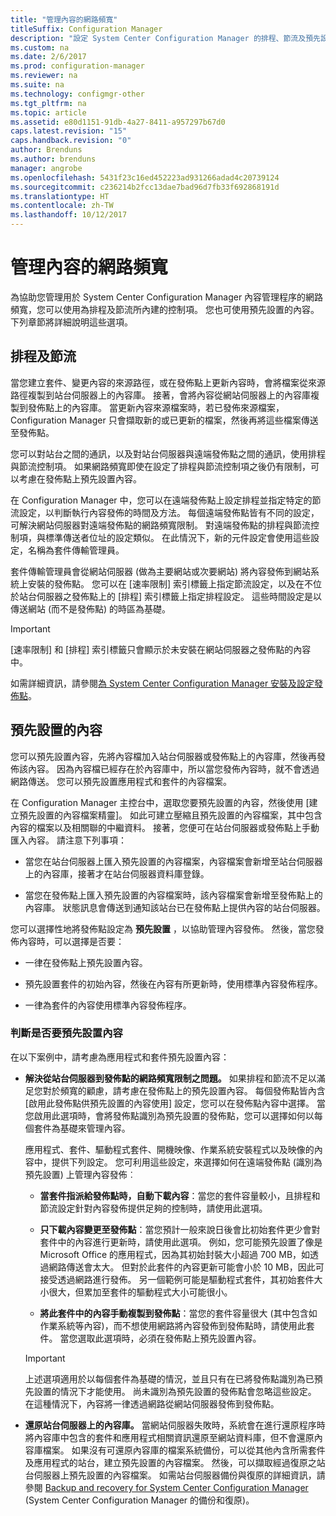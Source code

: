 ```yaml
---
title: "管理內容的網路頻寬"
titleSuffix: Configuration Manager
description: "設定 System Center Configuration Manager 的排程、節流及預先設置的內容。"
ms.custom: na
ms.date: 2/6/2017
ms.prod: configuration-manager
ms.reviewer: na
ms.suite: na
ms.technology: configmgr-other
ms.tgt_pltfrm: na
ms.topic: article
ms.assetid: e80d1151-91db-4a27-8411-a957297b67d0
caps.latest.revision: "15"
caps.handback.revision: "0"
author: Brenduns
ms.author: brenduns
manager: angrobe
ms.openlocfilehash: 5431f23c16ed452223ad931266adad4c20739124
ms.sourcegitcommit: c236214b2fcc13dae7bad96d7fb33f692868191d
ms.translationtype: HT
ms.contentlocale: zh-TW
ms.lasthandoff: 10/12/2017
---
```

# <a name="manage-network-bandwidth-for-content"></a>管理內容的網路頻寬
為協助您管理用於 System Center Configuration Manager 內容管理程序的網路頻寬，您可以使用為排程及節流所內建的控制項。 您也可使用預先設置的內容。 下列章節將詳細說明這些選項。

##  <a name="BKMK_PlanningForThrottling"></a>排程及節流  

 當您建立套件、變更內容的來源路徑，或在發佈點上更新內容時，會將檔案從來源路徑複製到站台伺服器上的內容庫。 接著，會將內容從網站伺服器上的內容庫複製到發佈點上的內容庫。 當更新內容來源檔案時，若已發佈來源檔案，Configuration Manager 只會擷取新的或已更新的檔案，然後再將這些檔案傳送至發佈點。

 您可以對站台之間的通訊，以及對站台伺服器與遠端發佈點之間的通訊，使用排程與節流控制項。 如果網路頻寬即使在設定了排程與節流控制項之後仍有限制，可以考慮在發佈點上預先設置內容。  

 在 Configuration Manager 中，您可以在遠端發佈點上設定排程並指定特定的節流設定，以判斷執行內容發佈的時間及方法。 每個遠端發佈點皆有不同的設定，可解決網站伺服器對遠端發佈點的網路頻寬限制。 對遠端發佈點的排程與節流控制項，與標準傳送者位址的設定類似。 在此情況下，新的元件設定會使用這些設定，名稱為套件傳輸管理員。

 套件傳輸管理員會從網站伺服器 (做為主要網站或次要網站) 將內容發佈到網站系統上安裝的發佈點。 您可以在 [速率限制] 索引標籤上指定節流設定，以及在不位於站台伺服器之發佈點上的 [排程] 索引標籤上指定排程設定。 這些時間設定是以傳送網站 (而不是發佈點) 的時區為基礎。  

> [!IMPORTANT]  
>  [速率限制]  和 [排程]  索引標籤只會顯示於未安裝在網站伺服器之發佈點的內容中。  

如需詳細資訊，請參閱[為 System Center Configuration Manager 安裝及設定發佈點](/sccm/core/servers/deploy/configure/install-and-configure-distribution-points)。  

##  <a name="BKMK_PrestagingContent"></a>預先設置的內容  
 您可以預先設置內容，先將內容檔加入站台伺服器或發佈點上的內容庫，然後再發佈該內容。 因為內容檔已經存在於內容庫中，所以當您發佈內容時，就不會透過網路傳送。 您可以預先設置應用程式和套件的內容檔案。  

在 Configuration Manager 主控台中，選取您要預先設置的內容，然後使用 [建立預先設置的內容檔案精靈]。 如此可建立壓縮且預先設置的內容檔案，其中包含內容的檔案以及相關聯的中繼資料。 接著，您便可在站台伺服器或發佈點上手動匯入內容。 請注意下列事項：  

-   當您在站台伺服器上匯入預先設置的內容檔案，內容檔案會新增至站台伺服器上的內容庫，接著才在站台伺服器資料庫登錄。  

-   當您在發佈點上匯入預先設置的內容檔案時，該內容檔案會新增至發佈點上的內容庫。 狀態訊息會傳送到通知該站台已在發佈點上提供內容的站台伺服器。  

您可以選擇性地將發佈點設定為 **預先設置** ，以協助管理內容發佈。 然後，當您發佈內容時，可以選擇是否要：  

-   一律在發佈點上預先設置內容。  

-   預先設置套件的初始內容，然後在內容有所更新時，使用標準內容發佈程序。  

-   一律為套件的內容使用標準內容發佈程序。  

###  <a name="BKMK_DetermineToPrestageContent"></a>判斷是否要預先設置內容  
 在以下案例中，請考慮為應用程式和套件預先設置內容：  

-   **解決從站台伺服器到發佈點的網路頻寬限制之問題。** 如果排程和節流不足以滿足您對於頻寬的顧慮，請考慮在發佈點上的預先設置內容。 每個發佈點皆內含 [啟用此發佈點供預先設置的內容使用] 設定，您可以在發佈點內容中選擇。 當您啟用此選項時，會將發佈點識別為預先設置的發佈點，您可以選擇如何以每個套件為基礎來管理內容。  

    應用程式、套件、驅動程式套件、開機映像、作業系統安裝程式以及映像的內容中，提供下列設定。 您可利用這些設定，來選擇如何在遠端發佈點 (識別為預先設置) 上管理內容發佈︰  

    -   **當套件指派給發佈點時，自動下載內容**：當您的套件容量較小，且排程和節流設定針對內容發佈提供足夠的控制時，請使用此選項。  

    -   **只下載內容變更至發佈點**：當您預計一般來說日後會比初始套件更少會對套件中的內容進行更新時，請使用此選項。 例如，您可能預先設置了像是 Microsoft Office 的應用程式，因為其初始封裝大小超過 700 MB，如透過網路傳送會太大。 但對於此套件的內容更新可能會小於 10 MB，因此可接受透過網路進行發佈。 另一個範例可能是驅動程式套件，其初始套件大小很大，但累加至套件的驅動程式大小可能很小。  

    -   **將此套件中的內容手動複製到發佈點**：當您的套件容量很大 (其中包含如作業系統等內容)，而不想使用網路將內容發佈到發佈點時，請使用此套件。 當您選取此選項時，必須在發佈點上預先設置內容。  

    > [!IMPORTANT]  
    >  上述選項適用於以每個套件為基礎的情況，並且只有在已將發佈點識別為已預先設置的情況下才能使用。 尚未識別為預先設置的發佈點會忽略這些設定。 在這種情況下，內容將一律透過網路從網站伺服器發佈到發佈點。  

-   **還原站台伺服器上的內容庫。** 當網站伺服器失敗時，系統會在進行還原程序時將內容庫中包含的套件和應用程式相關資訊還原至網站資料庫，但不會還原內容庫檔案。 如果沒有可還原內容庫的檔案系統備份，可以從其他內含所需套件及應用程式的站台，建立預先設置的內容檔案。 然後，可以擷取經過復原之站台伺服器上預先設置的內容檔案。 如需站台伺服器備份與復原的詳細資訊，請參閱 [Backup and recovery for System Center Configuration Manager](/sccm/protect/understand/backup-and-recovery) (System Center Configuration Manager 的備份和復原)。  
